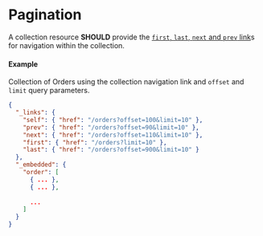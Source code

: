 # Pagination
A collection resource **SHOULD** provide the [`first`, `last`, `next` and `prev` link](https://tools.ietf.org/html/rfc5988#section-6.2.2)s for navigation within the collection.

#### Example
Collection of Orders using the collection navigation link and `offset` and `limit` query parameters.


```json
{
  "_links": {
    "self": { "href": "/orders?offset=100&limit=10" },
    "prev": { "href": "/orders?offset=90&limit=10" },
    "next": { "href": "/orders?offset=110&limit=10" },
    "first": { "href": "/orders?limit=10" },
    "last": { "href": "/orders?offset=900&limit=10" }
  },
  "_embedded": {
    "order": [
      { ... },
      { ... },
      
      ... 
    ]
  }
}
```
